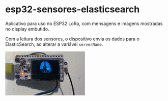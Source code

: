 # esp32-sensores-elasticsearch

Aplicativo para uso no ESP32 LoRa, com mensagens e imagens mostradas no display embutido.

Com a leitura dos sensores, o dispositivo envia os dados para o ElasticSearch, ao alterar a variável ```serverName```.

![Funcionamento do ESP32](https://github.com/douglasnogueiram/esp32-sensores-elasticsearch/blob/main/esp32elastic.gif)
